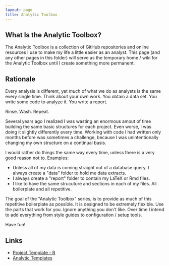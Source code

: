 ```yaml
---
layout: page
title: Analytic Toolbox
---
```


## What Is the Analytic Toolbox?

The Analytic Toolbox is a collection of GitHub repositories and online
resources I use to make my life a little easier as an analyst. This
page (and any other pages in this folder) will serve as the temporary
home / wiki for the Analytic Toolbox until I create something more
permanent.

## Rationale

Every analysis is different, yet _much_ of what we do as analysts is
the same every single time. Think about your own work. You obtain a
data set. You write some code to analyze it. You write a report.

Rinse. Wash. Repeat.

Several years ago I realized I was wasting an enormous amout of time
building the same basic structures for each project. Even worse, I was
doing it slightly differently every time. Working with code I had
written only months before was sometimes a challenge, because I was
unintentionally changing my own structure on a continual basis.

I would rather do things the same way every time, unless there is a
very good reason not to. Examples:

- Unless all of my data is coming straight out of a database query. I
always create a "data" folder to hold me data extracts.
- I always create a "report" folder to contain my LaTeX or Rmd
files.
- I like to have the same strucuture and sections in each of my
files. All boilerplate and all repetitive.

The goal of the "Analytic Toolbox" series, is to provide as much of
this repetitive boilerplate as possible. It is designed to be
extremely flexible. Use the parts that work for you. Ignore anything
you don't like. Over time I intend to add everything from style guides
to configuration / setup tools.

Have fun!

## Links

- [Project Template - R](https://github.com/Choens/analytic-template-r)
- [Analytic Templates](https://github.com/Choens/analytic-templates)
